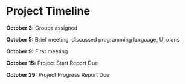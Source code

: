 # Project Timeline

**October 3:** Groups assigned

**October 5:** Brief meeting, discussed programming language, UI plans

**October 9:** First meeting

**October 15:** Project Start Report Due

**October 29:** Project Progress Report Due
